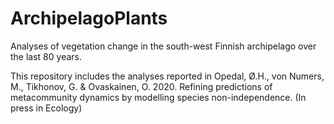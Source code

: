# ArchipelagoPlants

Analyses of vegetation change in the south-west Finnish archipelago over the last 80 years. 

This repository includes the analyses reported in Opedal, Ø.H., von Numers, M., Tikhonov, G. & Ovaskainen, O. 2020. Refining predictions of metacommunity dynamics by modelling species non-independence. (In press in Ecology)
